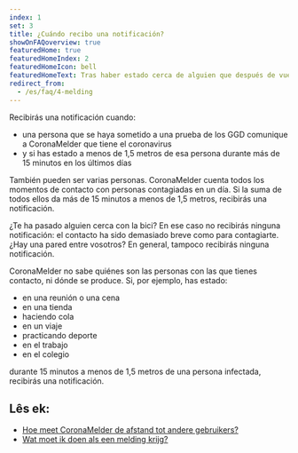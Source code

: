 ```yaml
---
index: 1
set: 3
title: ¿Cuándo recibo una notificación?
showOnFAQoverview: true
featuredHome: true
featuredHomeIndex: 2
featuredHomeIcon: bell
featuredHomeText: Tras haber estado cerca de alguien que después de vuestro encuentro se hizo un test y resultó tener el coronavirus.
redirect_from: 
  - /es/faq/4-melding
---
```

Recibirás una notificación cuando:
- una persona que se haya sometido a una prueba de los GGD comunique a CoronaMelder que tiene el coronavirus
- y si has estado a menos de 1,5 metros de esa persona durante más de 15 minutos en los últimos días

También pueden ser varias personas. CoronaMelder cuenta todos los momentos de contacto con personas contagiadas en un día. Si la suma de todos ellos da más de 15 minutos a menos de 1,5 metros, recibirás una notificación.

¿Te ha pasado alguien cerca con la bici? En ese caso no recibirás ninguna notificación: el contacto ha sido demasiado breve como para contagiarte. ¿Hay una pared entre vosotros? En general, tampoco recibirás ninguna notificación.
 
CoronaMelder no sabe quiénes son las personas con las que tienes contacto, ni dónde se produce. Si, por ejemplo, has estado:

- en una reunión o una cena
- en una tienda
- haciendo cola
- en un viaje
- practicando deporte
- en el trabajo
- en el colegio

durante 15 minutos a menos de 1,5 metros de una persona infectada, recibirás una notificación.

## Lês ek:

- [Hoe meet CoronaMelder de afstand tot andere gebruikers?](/{{page.lang}}/faq/2-1-hoe-meet-coronamelder-de-afstand) 
- [Wat moet ik doen als een melding krijg?](/{{page.lang}}/faq/1-5-wat-moet-ik-doen-als-ik-een-melding-krijg)
